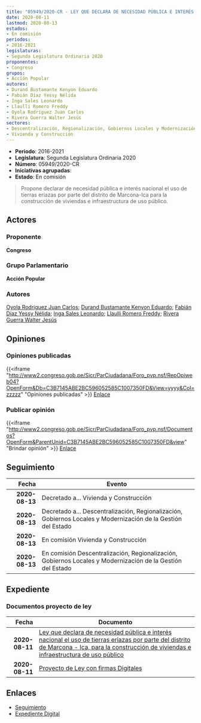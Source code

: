 ```yaml
---
title: "05949/2020-CR - LEY QUE DECLARA DE NECESIDAD PÚBLICA E INTERÉS NACIONAL, EL USO DE TIERRAS ERIAZAS POR PARTE DEL DISTRITO DE MARCONA-ICA, PARA LA CONSTRUCCIÓN DE VIVIENDAS E INFRAESTRUCTURA DE USO PÚBLICO"
date: 2020-08-11
lastmod: 2020-08-13
estados:
- En comisión
periodos:
- 2016-2021
legislaturas:
- Segunda Legislatura Ordinaria 2020
proponentes:
- Congreso
grupos:
- Acción Popular
autores:
- Durand Bustamante Kenyon Eduardo
- Fabián Díaz Yessy Nélida
- Inga Sales Leonardo
- Llaulli Romero Freddy
- Oyola Rodríguez Juan Carlos
- Rivera Guerra Walter Jesús
sectores:
- Descentralización, Regionalización, Gobiernos Locales y Modernización de la Gestión del Estado
- Vivienda y Construcción
---
```

- **Periodo**: 2016-2021
- **Legislatura**: Segunda Legislatura Ordinaria 2020
- **Número**: 05949/2020-CR
- **Iniciativas agrupadas**: 
- **Estado**: En comisión

> Propone declarar de necesidad pública e interés nacional el uso de tierras eriazas por parte del distrito de Marcona-Ica para la construcción de viviendas e infraestructura de uso público.


## Actores

### Proponente

**Congreso**

### Grupo Parlamentario

**Acción Popular**

### Autores

[Oyola Rodríguez Juan Carlos](mailto:mailto:joyola@congreso.gob.pe); [Durand Bustamante Kenyon Eduardo](mailto:mailto:kdurand@congreso.gob.pe); [Fabián Díaz Yessy Nélida](mailto:mailto:yfabian@congreso.gob.pe); [Inga Sales Leonardo](mailto:mailto:lingas@congreso.gob.pe); [Llaulli Romero Freddy](mailto:mailto:fllaulli@congreso.gob.pe); [Rivera Guerra Walter Jesús](mailto:mailto:wriverag@congreso.gob.pe)

## Opiniones

### Opiniones publicadas

{{<iframe "http://www2.congreso.gob.pe/Sicr/ParCiudadana/Foro_pvp.nsf/RepOpiweb04?OpenForm&Db=C3B7145ABE2BC596052585C1007350FD&View=yyyy&Col=zzzzz" "Opiniones publicadas" >}}
[Enlace](http://www2.congreso.gob.pe/Sicr/ParCiudadana/Foro_pvp.nsf/RepOpiweb04?OpenForm&Db=C3B7145ABE2BC596052585C1007350FD&View=yyyy&Col=zzzzz)

### Publicar opinión

{{<iframe "http://www2.congreso.gob.pe/Sicr/ParCiudadana/Foro_pvp.nsf/Documentos?OpenForm&ParentUnid=C3B7145ABE2BC596052585C1007350FD&view" "Brindar opinión" >}}
[Enlace](http://www2.congreso.gob.pe/Sicr/ParCiudadana/Foro_pvp.nsf/Documentos?OpenForm&ParentUnid=C3B7145ABE2BC596052585C1007350FD&view)


## Seguimiento

| Fecha | Evento |
|------:|--------|
| **2020-08-13** | Decretado a... Vivienda y Construcción |
| **2020-08-13** | Decretado a... Descentralización, Regionalización, Gobiernos Locales y Modernización de la Gestión del Estado |
| **2020-08-13** | En comisión Vivienda y Construcción |
| **2020-08-13** | En comisión Descentralización, Regionalización, Gobiernos Locales y Modernización de la Gestión del Estado |

## Expediente

### Documentos proyecto de ley

| Fecha | Documento |
|------:|-----------|
| **2020-08-11** | [Ley que declara de necesidad pública e interés nacional el uso de tierras eriazas por parte del distrito de Marcona - Ica, para la construcción de viviendas e infraestructura de uso público](http://www.leyes.congreso.gob.pe/Documentos/2016_2021/Proyectos_de_Ley_y_de_Resoluciones_Legislativas/PL05949-20200811.pdf) |
| **2020-08-11** | [Proyecto de Ley con firmas Digitales](http://www.leyes.congreso.gob.pe/Documentos/2016_2021/Proyectos_de_Ley_y_de_Resoluciones_Legislativas/Proyectos_Firmas_digitales/PL05949.pdf) |

## Enlaces

- [Seguimiento](http://www2.congreso.gob.pe/Sicr/TraDocEstProc/CLProLey2016.nsf/f7fff46988ca05b1052578e100829cc7/d96471e2974cc779052585c200213d44?OpenDocument)
- [Expediente Digital](http://www2.congreso.gob.pe/Sicr/TraDocEstProc/Expvirt_2011.nsf/visbusqptramdoc1621/05949?opendocument)

